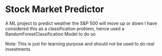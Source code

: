 # Stock Market Predictor

A ML project to predict weather the S&P 500 will move up or down 
I have considered this as a classification problem, hence used a RandomForestClassification Model to do so

Note: This is just for learning purpose and should not be used to do real investments

